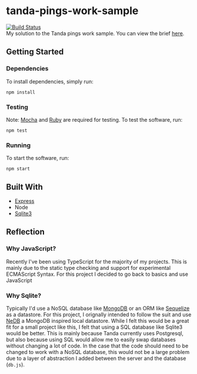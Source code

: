 # tanda-pings-work-sample
[![Build Status](https://travis-ci.org/bennetthardwick/tanda-pings-work-sample.svg?branch=master)](https://travis-ci.org/bennetthardwick/tanda-pings-work-sample)  
My solution to the Tanda pings work sample. You can view the brief [here][1].  

## Getting Started
### Dependencies
To install dependencies, simply run:
```
npm install
```
### Testing
Note: [Mocha](https://github.com/mochajs/mocha) and [Ruby](https://www.ruby-lang.org/en/) are required for testing.
To test the software, run:
```
npm test
```
### Running
To start the software, run:
```
npm start
```

## Built With
- [Express](https://github.com/expressjs/express)
- Node
- [Sqlite3](https://github.com/mapbox/node-sqlite3)

## Reflection
### Why JavaScript?
Recently I've been using TypeScript for the majority of my projects. This is mainly due to the static type checking and support for experimental ECMAScript Syntax. For this project I decided to go back to basics and use JavaScript

### Why Sqlite?
Typically I'd use a NoSQL database like [MongoDB](https://www.mongodb.com/) or an ORM like [Sequelize](http://docs.sequelizejs.com/) as a datastore. For this project, I orignally intended to follow the suit and use [NeDB](https://github.com/louischatriot/nedb) a MongoDB inspired local datastore. While I felt this would be a great fit for a small project like this, I felt that using a SQL database like Sqlite3 would be better. This is mainly because Tanda currently uses Postgresql, but also because using SQL would allow me to easily swap databases without changing a lot of code. In the case that the code should need to be changed to work with a NoSQL database, this would not be a large problem due to a layer of abstraction I added between the server and the database (`db.js`).


[1]: https://github.com/TandaHQ/work-samples/tree/master/pings%20(backend)
